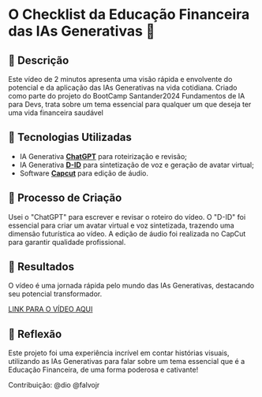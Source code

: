 
# O Checklist da Educação Financeira das IAs Generativas 🎥

## 📒 Descrição
Este vídeo de 2 minutos apresenta uma visão rápida e envolvente do potencial e da aplicação das IAs Generativas na vida cotidiana. 
Criado como parte do projeto do BootCamp Santander2024 Fundamentos de IA para Devs, trata sobre um tema essencial para qualquer um que deseja ter uma vida financeira saudável

## 🤖 Tecnologias Utilizadas
- IA Generativa **[ChatGPT](https://chat.openai.com)** para roteirização e revisão;
- IA Generativa **[D-ID](https://www.d-id.com)** para sintetização de voz e geração de avatar virtual;
- Software **[Capcut](https://www.capcut.com/)** para edição de áudio.

## 🧐 Processo de Criação
Usei o "ChatGPT" para escrever e revisar o roteiro do vídeo. O "D-ID" foi essencial para criar um avatar virtual e voz sintetizada, trazendo uma dimensão futurística ao vídeo. A edição de áudio foi realizada no CapCut para garantir qualidade profissional.

## 🚀 Resultados
O vídeo é uma jornada rápida pelo mundo das IAs Generativas, destacando seu potencial transformador.

[LINK PARA O VÍDEO AQUI](https://github.com/ofabiosoares/lab-natty-or-not/tree/main/exemplos)

## 💭 Reflexão
Este projeto foi uma experiência incrível em contar histórias visuais, utilizando as IAs Generativas para falar sobre um tema essencial que é a Educação Financeira, de uma forma  poderosa e cativante!

Contribuição:
@dio
@falvojr
